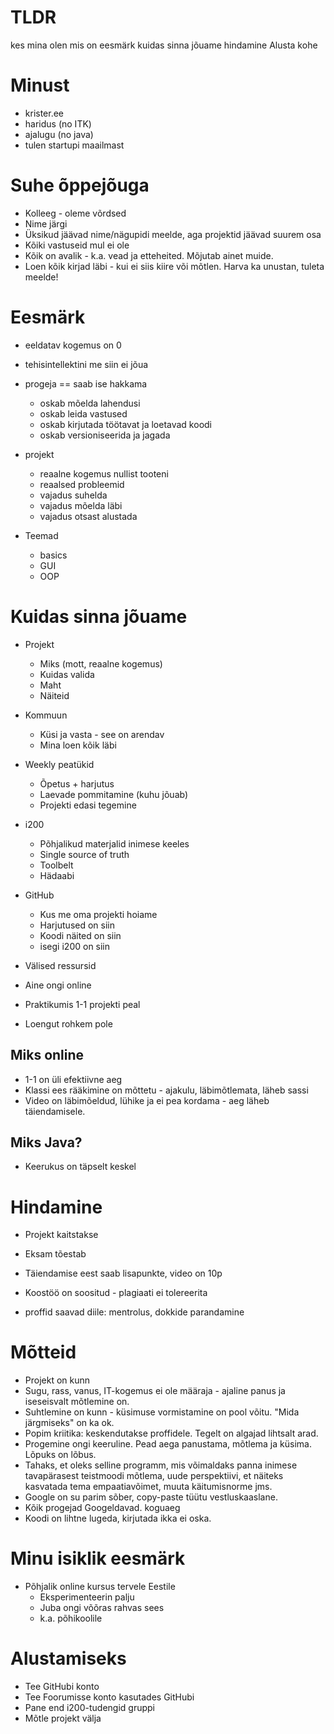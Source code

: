 # TLDR

kes mina olen
mis on eesmärk
kuidas sinna jõuame
hindamine
Alusta kohe

# Minust

- krister.ee
- haridus (no ITK)
- ajalugu (no java)
- tulen startupi maailmast

# Suhe õppejõuga

- Kolleeg - oleme võrdsed
- Nime järgi
- Üksikud jäävad nime/nägupidi meelde, aga projektid jäävad suurem osa
- Kõiki vastuseid mul ei ole
- Kõik on avalik - k.a. vead ja etteheited. Mõjutab ainet muide.
- Loen kõik kirjad läbi - kui ei siis kiire või mõtlen. Harva ka unustan, tuleta meelde!

# Eesmärk

- eeldatav kogemus on 0
- tehisintellektini me siin ei jõua

- progeja == saab ise hakkama
	- oskab mõelda lahendusi
	- oskab leida vastused
	- oskab kirjutada töötavat ja loetavad koodi
	- oskab versioniseerida ja jagada
- projekt
	- reaalne kogemus nullist tooteni
	- reaalsed probleemid
	- vajadus suhelda
	- vajadus mõelda läbi
	- vajadus otsast alustada
- Teemad
	- basics
	- GUI
	- OOP

# Kuidas sinna jõuame

- Projekt
	- Miks (mott, reaalne kogemus)
	- Kuidas valida
	- Maht
	- Näiteid
- Kommuun
	- Küsi ja vasta - see on arendav
	- Mina loen kõik läbi
- Weekly peatükid
	- Õpetus + harjutus
	- Laevade pommitamine (kuhu jõuab)
	- Projekti edasi tegemine
- i200
	- Põhjalikud materjalid inimese keeles
	- Single source of truth
	- Toolbelt
	- Hädaabi
- GitHub
	- Kus me oma projekti hoiame
	- Harjutused on siin
	- Koodi näited on siin
	- isegi i200 on siin
- Välised ressursid

- Aine ongi online
- Praktikumis 1-1 projekti peal
- Loengut rohkem pole

## Miks online

- 1-1 on üli efektiivne aeg
- Klassi ees rääkimine on mõttetu - ajakulu, läbimõtlemata, läheb sassi
- Video on läbimõeldud, lühike ja ei pea kordama - aeg läheb täiendamisele.

## Miks Java?

- Keerukus on täpselt keskel

# Hindamine

- Projekt kaitstakse
- Eksam tõestab
- Täiendamise eest saab lisapunkte, video on 10p

- Koostöö on soositud - plagiaati ei tolereerita
- proffid saavad diile: mentrolus, dokkide parandamine

# Mõtteid

- Projekt on kunn
- Sugu, rass, vanus, IT-kogemus ei ole määraja - ajaline panus ja iseseisvalt mõtlemine on.
- Suhtlemine on kunn - küsimuse vormistamine on pool võitu. "Mida järgmiseks" on ka ok.
- Popim kriitika: keskendutakse proffidele. Tegelt on algajad lihtsalt arad.
- Progemine ongi keeruline. Pead aega panustama, mõtlema ja küsima. Lõpuks on lõbus.
- Tahaks, et oleks selline programm, mis võimaldaks panna inimese tavapärasest teistmoodi mõtlema, uude perspektiivi, et näiteks kasvatada tema empaatiavõimet, muuta käitumisnorme jms.
- Google on su parim sõber, copy-paste tüütu vestluskaaslane.
- Kõik progejad Googeldavad. koguaeg
- Koodi on lihtne lugeda, kirjutada ikka ei oska.

# Minu isiklik eesmärk

- Põhjalik online kursus tervele Eestile
	- Eksperimenteerin palju
	- Juba ongi võõras rahvas sees
	- k.a. põhikoolile

# Alustamiseks

- Tee GitHubi konto
- Tee Foorumisse konto kasutades GitHubi
- Pane end i200-tudengid gruppi
- Mõtle projekt välja
